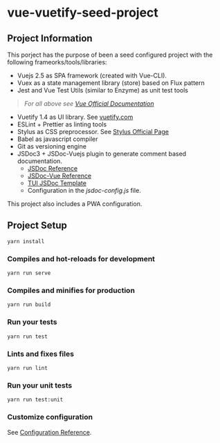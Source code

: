 # vue-vuetify-seed-project

## Project Information

This porject has the purpose of been a seed configured project with the following frameorks/tools/libraries:

* Vuejs 2.5 as SPA framework (created with Vue-CLI).
* Vuex as a state management library (store) based on Flux pattern
* Jest and Vue Test Utils (similar to Enzyme) as unit test tools
>*For all above see [Vue Official Documentation](https://vuejs.org/)*
* Vuetify 1.4 as UI library. See [vuetify.com](https://vuetifyjs.com/pt-BR/)
* ESLint + Prettier as linting tools
* Stylus as CSS preprocessor. See [Stylus Official Page](http://stylus-lang.com/)
* Babel as javascript compiler
* Git as versioning engine
* JSDoc3 + JSDoc-Vuejs plugin to generate comment based documentation.
  * [JSDoc Reference](http://usejsdoc.org/index.html)
  * [JSDoc-Vue Reference](https://yarnpkg.com/pt-BR/package/jsdoc-vuejs)
  * [TUI JSDoc Template](https://github.com/nhnent/tui.jsdoc-template)
  * Configuration in the *jsdoc-config.js* file.

This project also includes a PWA configuration.

## Project Setup
```
yarn install
```

### Compiles and hot-reloads for development
```
yarn run serve
```

### Compiles and minifies for production
```
yarn run build
```

### Run your tests
```
yarn run test
```

### Lints and fixes files
```
yarn run lint
```

### Run your unit tests
```
yarn run test:unit
```

### Customize configuration
See [Configuration Reference](https://cli.vuejs.org/config/).

